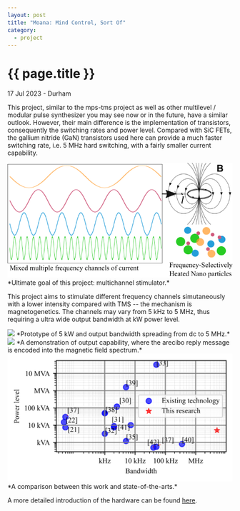 ```yaml
---
layout: post
title: "Moana: Mind Control, Sort Of"
category: 
  - project
---
```


{{ page.title }}
================

<p class="meta">17 Jul 2023 - Durham</p>

This project, similar to the mps-tms project as well as other multilevel / modular pulse synthesizer you may see now or in the future, have a similar outlook. However, their main difference is the implementation of transistors, consequently the switching rates and power level. Compared with SiC FETs, the gallium nitride (GaN) transistors used here can provide a much faster switching rate, i.e. 5 MHz hard switching, with a fairly smaller current capability.

<img src="/images/posts/moana/multichannel_pulse_generator_demonstration.png">
*Ultimate goal of this project: multichannel stimulator.*

This project aims to stimulate different frequency channels simutaneously with a lower intensity compared with TMS -- the mechanism is magnetogenetics. The channels may vary from 5 kHz to 5 MHz, thus requiring a ultra wide output bandwidth at kW power level.

<img src="/images/posts/moana/gan_ch2b.jpg">
*Prototype of 5 kW and output bandwidth spreading from dc to 5 MHz.*

<img src="/images/posts/moana/arecibo.png">
*A demonstration of output capability, where the arecibo reply message is encoded into the magnetic field spectrum.*

<img src="/images/posts/moana/review_high_fidelity_high_power.png">
*A comparison between this work and state-of-the-arts.*

A more detailed introduction of the hardware can be found [here](https://ieeexplore.ieee.org/abstract/document/10693936/).
